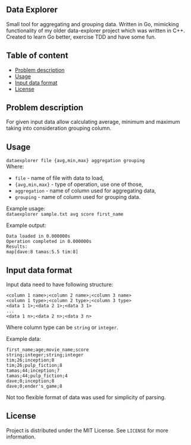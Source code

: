 ## Data Explorer
Small tool for aggregating and grouping data. Written in Go, mimicking functionality of my older data-explorer project which was written in C++. Created to learn Go better, exercise TDD and have some fun.

## Table of content
- [Problem description](#problem-description)
- [Usage](#usage)
- [Input data format](#input-data-format)
- [License](#license)

## Problem description
For given input data allow calculating average, minimum and maximum taking into consideration grouping column.

## Usage 
`dataexplorer file {avg,min,max} aggregation grouping`  
Where:  
+ `file` - name of file with data to load,  
+ `{avg,min,max}` - type of operation, use one of those,  
+ `aggregation` - name of column used for aggregating data,  
+ `grouping` - name of column used for grouping data.

Example usage:  
`dataexplorer sample.txt avg score first_name`  

Example output:
```
Data loaded in 0.000000s
Operation completed in 0.000000s
Results:
map[dave:8 tamas:5.5 tim:8]
```

## Input data format
Input data need to have following structure:  
```
<column 1 name>;<column 2 name>;<column 3 name>  
<column 1 type>;<column 2 type>;<column 3 type>  
<data 1 1>;<data 2 1>;<data 3 1> 
...  
<data 1 n>;<data 2 n>;<data 3 n> 
```
Where column type can be `string` or `integer`.  

Example data:
```
first_name;age;movie_name;score
string;integer;string;integer
tim;26;inception;8
tim;26;pulp_fiction;8
tamas;44;inception;7
tamas;44;pulp_fiction;4
dave;0;inception;8
dave;0;ender's_game;8
```
Not too flexible format of data was used for simplicity of parsing.

## License
Project is distributed under the MIT License. See `LICENSE` for more information.